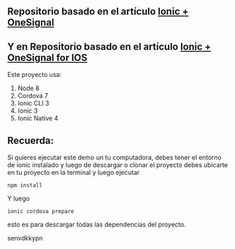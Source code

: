 ## Repositorio basado en el artículo [Ionic + OneSignal ](https://www.ion-book.com/blog/ionic2/ionic-and-onesignal/)

## Y en Repositorio basado en el artículo [Ionic + OneSignal for IOS](https://www.ion-book.com/blog/ionic2/ionic-and-onesignal-for-ios/)

Este proyecto usa:

1. Node 8
1. Cordova 7
1. Ionic CLI 3
1. Ionic 3
1. Ionic Native 4

## Recuerda:

Si quieres ejecutar este demo un tu computadora, debes tener el entorno de ionic instalado y luego de descargar o clonar el proyecto debes ubicarte en tu proyecto en la terminal y luego ejecutar

```
npm install
````

Y luego

```
ionic cordova prepare
```

esto es para descargar todas las dependencias del proyecto.

senvdkkypn